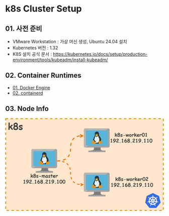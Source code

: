 # k8s Cluster Setup

## 01. 사전 준비

- VMware Workstation : 가상 머신 생성, Ubuntu 24.04 설치
- Kubernetes 버전 : 1.32
- K8S 설치 공식 문서 : https://kubernetes.io/docs/setup/production-environment/tools/kubeadm/install-kubeadm/

## 02. Container Runtimes

- [01. Docker Engine]()
- [02. containerd]()

## 03. Node Info

![node_info.drawio](https://github.com/revenge1005/k8s-cluster-setup/blob/main/node_info.drawio.png)